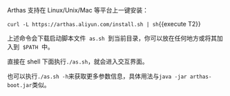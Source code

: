 Arthas 支持在 Linux/Unix/Mac 等平台上一键安装：

`curl -L https://arthas.aliyun.com/install.sh | sh`{{execute T2}}

上述命令会下载启动脚本文件  `as.sh`  到当前目录，你可以放在任何地方或将其加入到  `$PATH`  中。

直接在 shell 下面执行`./as.sh`，就会进入交互界面。

也可以执行`./as.sh -h`来获取更多参数信息，具体用法与`java -jar arthas-boot.jar`类似。
